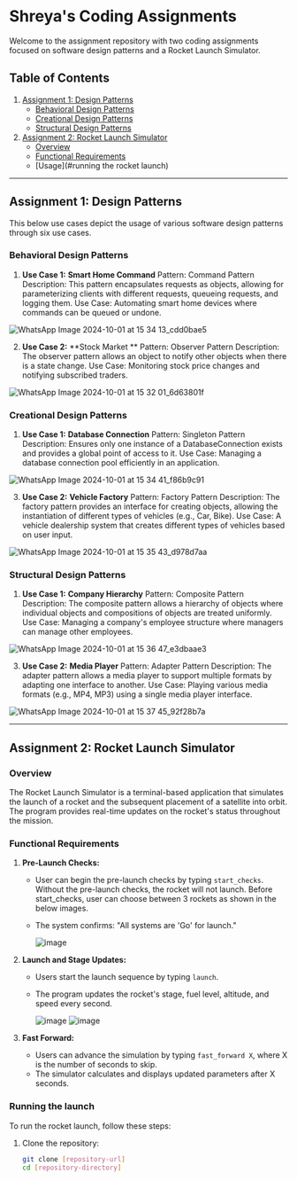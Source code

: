 # Shreya's Coding Assignments

Welcome to the assignment repository with two coding assignments focused on software design patterns and a Rocket Launch Simulator.

## Table of Contents
1. [Assignment 1: Design Patterns](#assignment-1-design-patterns)
    - [Behavioral Design Patterns](#behavioral-design-patterns)
    - [Creational Design Patterns](#creational-design-patterns)
    - [Structural Design Patterns](#structural-design-patterns)
2. [Assignment 2: Rocket Launch Simulator](#assignment-2-rocket-launch-simulator)
    - [Overview](#overview)
    - [Functional Requirements](#functional-requirements)
    - [Usage](#running the rocket launch)


---

## Assignment 1: Design Patterns

This below use cases depict the usage of various software design patterns through six use cases.

### Behavioral Design Patterns
1. **Use Case 1:** 
**Smart Home Command**
Pattern: Command Pattern
Description: This pattern encapsulates requests as objects, allowing for parameterizing clients with different requests, queueing requests, and logging them.
Use Case: Automating smart home devices where commands can be queued or undone.

![WhatsApp Image 2024-10-01 at 15 34 13_cdd0bae5](https://github.com/user-attachments/assets/1e28c00d-985e-4f53-ac09-dab1f8bf2ea8)




2. **Use Case 2:** 
**Stock Market **
Pattern: Observer Pattern
Description: The observer pattern allows an object to notify other objects when there is a state change.
Use Case: Monitoring stock price changes and notifying subscribed traders.

![WhatsApp Image 2024-10-01 at 15 32 01_6d63801f](https://github.com/user-attachments/assets/6b9c6c35-c766-48b2-9f23-c84cfa9d475e)



### Creational Design Patterns
1. **Use Case 1:** 
**Database Connection**
Pattern: Singleton Pattern
Description: Ensures only one instance of a DatabaseConnection exists and provides a global point of access to it.
Use Case: Managing a database connection pool efficiently in an application.

![WhatsApp Image 2024-10-01 at 15 34 41_f86b9c91](https://github.com/user-attachments/assets/7b61951f-8e42-477f-b4d9-25c037610251)



3. **Use Case 2:** 
**Vehicle Factory**
Pattern: Factory Pattern
Description: The factory pattern provides an interface for creating objects, allowing the instantiation of different types of vehicles (e.g., Car, Bike).
Use Case: A vehicle dealership system that creates different types of vehicles based on user input.

![WhatsApp Image 2024-10-01 at 15 35 43_d978d7aa](https://github.com/user-attachments/assets/3825bc27-6644-44f1-aeca-622c32cb7e06)



### Structural Design Patterns


1. **Use Case 1:**
**Company Hierarchy**
Pattern: Composite Pattern
Description: The composite pattern allows a hierarchy of objects where individual objects and compositions of objects are treated uniformly.
Use Case: Managing a company's employee structure where managers can manage other employees.

![WhatsApp Image 2024-10-01 at 15 36 47_e3dbaae3](https://github.com/user-attachments/assets/df3cb38a-8530-48e7-90f5-0734e327678b)



3. **Use Case 2:**
  **Media Player**
Pattern: Adapter Pattern
Description: The adapter pattern allows a media player to support multiple formats by adapting one interface to another.
Use Case: Playing various media formats (e.g., MP4, MP3) using a single media player interface.

![WhatsApp Image 2024-10-01 at 15 37 45_92f28b7a](https://github.com/user-attachments/assets/06b74ed2-b40c-4827-ac0e-39e282760348)


---

## Assignment 2: Rocket Launch Simulator

### Overview
The Rocket Launch Simulator is a terminal-based application that simulates the launch of a rocket and the subsequent placement of a satellite into orbit. The program provides real-time updates on the rocket's status throughout the mission.

### Functional Requirements
1. **Pre-Launch Checks:** 
   - User can begin the pre-launch checks by typing `start_checks`. Without the pre-launch checks, the rocket will not launch. Before start_checks, user can choose between 3 rockets as shown in the below images.
   - The system confirms: "All systems are 'Go' for launch."

     ![image](https://github.com/user-attachments/assets/b84fa91e-3ab1-4609-921f-9876d0d3f7d0)

  
2. **Launch and Stage Updates:** 
   - Users start the launch sequence by typing `launch`.
   - The program updates the rocket's stage, fuel level, altitude, and speed every second.


     ![image](https://github.com/user-attachments/assets/24884a24-7618-46ff-8196-5d9d67f35ffe)
     ![image](https://github.com/user-attachments/assets/e9cc1564-381f-419c-83fa-6326c971b2e0)



3. **Fast Forward:** 
   - Users can advance the simulation by typing `fast_forward X`, where X is the number of seconds to skip.
   - The simulator calculates and displays updated parameters after X seconds.

### Running the launch
To run the rocket launch, follow these steps:
1. Clone the repository:
   ```bash
   git clone [repository-url]
   cd [repository-directory]
